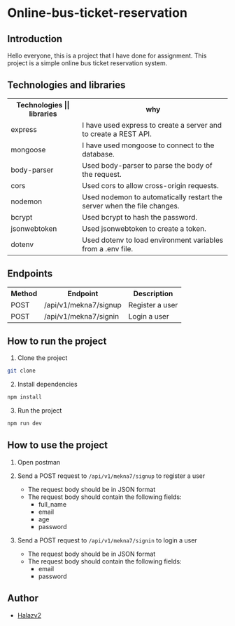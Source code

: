 # Online-bus-ticket-reservation

## Introduction

Hello everyone, this is a project that I have done for assignment. This project is a simple online bus ticket reservation system. <br />

## Technologies and libraries

<table>
    <tr>
        <th>Technologies || libraries</th>
        <th>why</th>
    </tr>
    <tr>
        <td>express</td>
        <td>I have used express to create a server and to create a REST API.</td>
    </tr>
    <tr>
        <td>mongoose</td>
        <td>I have used mongoose to connect to the database.</td>
    </tr>
    <tr>
        <td>body-parser</td>
        <td>Used body-parser to parse the body of the request.</td>
    </tr>
    <tr>
        <td>cors</td>
        <td>Used cors to allow cross-origin requests.</td>
    </tr>
    <tr>
        <td>nodemon</td>
        <td>Used nodemon to automatically restart the server when the file changes.</td>
    </tr>
    <tr>
        <td>bcrypt</td>
        <td>Used bcrypt to hash the password.</td>
    </tr>
    <tr>
        <td>jsonwebtoken</td>
        <td>Used jsonwebtoken to create a token.</td>
    </tr>
    <tr>
        <td>dotenv</td>
        <td>Used dotenv to load environment variables from a .env file.</td>
    </tr>

</table>

## Endpoints

<table>
    <tr>
        <th>Method</th>
        <th>Endpoint</th>
        <th>Description</th>
    </tr>
    <tr>
        <td>POST</td>
        <td>/api/v1/mekna7/signup</td>
        <td>Register a user</td>
    </tr>
    <tr>
        <td>POST</td>
        <td>/api/v1/mekna7/signin</td>
        <td>Login a user</td>
    </tr>
</table>

## How to run the project

1. Clone the project

```bash
git clone
```

2. Install dependencies

```bash
npm install
```

3. Run the project

```bash
npm run dev
```

## How to use the project

1. Open postman <br />
2. Send a POST request to `/api/v1/mekna7/signup` to register a user <br />

   - The request body should be in JSON format <br />
   - The request body should contain the following fields: <br />
     - full_name <br />
     - email <br />
     - age <br />
     - password <br />

3. Send a POST request to `/api/v1/mekna7/signin` to login a user <br />
   - The request body should be in JSON format <br />
   - The request body should contain the following fields: <br />
     - email <br />
     - password <br />

## Author

- [Halazv2](https://github.com/Halazv2 "Halazv2")

